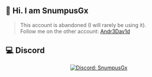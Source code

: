 ## 👋 Hi. I am SnumpusGx
> This account is abandoned (I will rarely be using it).<br>
> Follow me on the other account: [Andr3Dav1d](http://github.com/Andr3Dav1d) 

## 💻 Discord
<div align="center">
 <a href="http://discord.com/users/931933669432651838">
  <img src="http://lanyard.cnrad.dev/api/931933669432651838" alt="Discord: SnumpusGx">
 </a>
</div>
